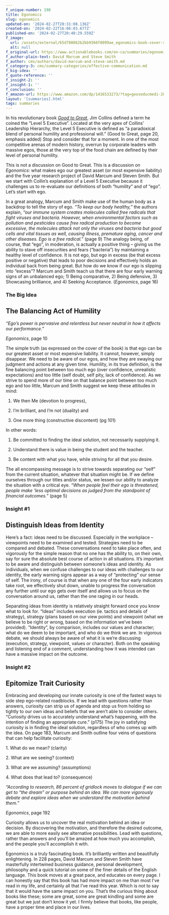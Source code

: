 ```yaml
---
f_unique-number: 198
title: Egonomics
slug: egonomics
updated-on: '2024-02-27T20:31:08.136Z'
created-on: '2024-02-22T16:06:03.677Z'
published-on: '2024-02-27T20:40:29.559Z'
f_image:
  url: /assets/external/65d780862b2bb9366f8099ae_egonomics-book-cover-sm.jpeg
  alt: null
f_original-url: https://www.actionablebooks.com/en-ca/summaries/egonomics/
f_author-plain-text: David Marcum and Steve Smith
f_author: cms/authors/david-marcum-and-steve-smith.md
f_category-3: cms/summary-categories/effective-communication.md
f_big-idea: ''
f_quote-reference: ''
f_insight-2: ''
f_insight-1: ''
f_conclusion: ''
f_amazon-url: https://www.amazon.com/dp/1416533273/?tag=gooseducmedi-20
layout: '[summaries].html'
tags: summaries
---
```


In his revolutionary book [_Good to Great_](https://www.actionablebooks.com/en-ca/summaries/good-to-great/), Jim Collins defined a term he coined the “Level 5 Executive”. Located at the very apex of Collins’ Leadership Hierarchy, the Level 5 Executive is defined as “a paradoxical blend of personal humility and professional will.” (Good to Great, page 20, emphasis added) Stop and consider that for a moment. In one of the most competitive arenas of modern history, overrun by corporate leaders with massive egos, those at the very top of the food chain are defined by their level of personal humility.

This is not a discussion on Good to Great. This is a discussion on _Egonomics_: what makes ego our greatest asset (or most expensive liability) and the five year research project of David Marcum and Steven Smith. But we start with Collin’s explanation of a Level 5 Executive because it challenges us to re-evaluate our definitions of both “humility” and of “ego”. Let’s start with ego.

In a great analogy, Marcum and Smith make use of the human body as a backdrop to tell the story of ego. _“To keep our body healthy,”_ the authors explain, _“our immune system creates molecules called free radicals that fight viruses and bacteria. However, when environmental factors such as pollution and pesticides cause free radical production to become excessive, the molecules attack not only the viruses and bacteria but good cells and vital tissues as well, causing illness, premature aging, cancer and other diseases. Ego is a free radical.”_ (page 9) The analogy being, of course, that “ego”, in moderation, is actually a positive thing – giving us the ability to stave off insecurities and fears (“bacteria”) by maintaining a healthy level of confidence. It is not ego, but ego in excess (be that excess positive or negative) that leads to poor decisions and effectively holds an individual back from being great. But how do we know if our ego is slipping into “excess”? Marcum and Smith teach us that there are four early warning signs of an unbalanced ego; 1) Being comparative, 2) Being defensive, 3) Showcasing brilliance, and 4) Seeking Acceptance. (_Egonomics_, page 16)

### The Big Idea

The Balancing Act of Humility
-----------------------------

_“Ego’s power is pervasive and relentless but never neutral in how it affects our performance.”_

_Egonomics_, page 10

The simple truth (as expressed on the cover of the book) is that ego can be our greatest asset or most expensive liability. It cannot, however, simply disappear. We need to be aware of our egos, and how they are swaying our judgment and actions at any given time. Humility, in its true definition, is the fine balancing point between too much ego (over confidence, unrealistic expectations) and too little (self doubt, self pity, lack of confidence). As we strive to spend more of our time on that balance point between too much ego and too little, Marcum and Smith suggest we keep these attitudes in mind:

1) We then Me (devotion to progress),

2) I’m brilliant, and I’m not (duality) and

3) One more thing (constructive discontent) (pg 101)

In other words:

1) Be committed to finding the ideal solution, not necessarily supplying it.

2) Understand there is value in being the student and the teacher.

3) Be content with what you have, while striving for all that you desire.

The all encompassing message is to strive towards separating our “self” from the current situation, whatever that situation might be. If we define ourselves through our titles and/or status, we lessen our ability to analyze the situation with a critical eye. _“When people feel their ego is threatened, people make ‘less optimal decisions as judged from the standpoint of financial outcomes.”_ (page 5)

### Insight #1

Distinguish Ideas from Identity
-------------------------------

Here’s a fact: ideas need to be discussed. Especially in the workplace – viewpoints need to be examined and tested. Strategies need to be compared and debated. These conversations need to take place often, and vigorously for the simple reason that no one has the ability to, on their own, say for sure the absolute best course of action in all situations. It’s important to be aware and distinguish between someone’s ideas and identity. As individuals, when we confuse challenges to our ideas with challenges to our identity, the early warning signs appear as a way of “protecting” our sense of self. The irony, of course is that when any one of the four early indicators take root, we effectively shut down, unable to progress the conversation any further until our ego gets over itself and allows us to focus on the conversation around us, rather than the one raging in our heads.

Separating ideas from identity is relatively straight forward once you know what to look for. “Ideas” includes execution (ie. tactics and details of strategy), strategy (plans based on our view points) and viewpoint (what we believe to be right or wrong, based on the information we’ve been provided). “Identity”, by comparison, includes our values and character; what do we deem to be important, and who do we think we are. In vigorous debate, we should always be aware of what it is we’re discussing (execution, strategy, viewpoint, values or character). Both on the speaking and listening end of a comment, understanding how it was intended can have a massive impact on the outcome.

### Insight #2

Epitomize Trait Curiosity
-------------------------

Embracing and developing our innate curiosity is one of the fastest ways to side step ego-related roadblocks. If we lead with questions rather than answers, curiosity can strip us of agenda and stop us from holding so tightly to our own ideas and beliefs that we aren’t able to consider others. “Curiosity drives us to accurately understand what’s happening, with the intention of finding an appropriate cure.” (p175) The joy in satisfying curiosity is in finding the ideal solution, regardless of who comes up with the idea. On page 183, Marcum and Smith outline four veins of questions that can help facilitate curiosity:

1\. What do we mean? (clarity)

2\. What are we seeing? (context)

3\. What are we assuming? (assumptions)

4\. What does that lead to? (consequence)

_“According to research, 86 percent of gridlock moves to dialogue if we can get to “the dream” or purpose behind an idea. We can more vigorously debate and explore ideas when we understand the motivation behind them.”_

_Egonomics_, page 192

Curiosity allows us to uncover the real motivation behind an idea or decision. By discovering the motivation, and therefore the desired outcome, we are able to more easily see alternative possibilities. Lead with questions, rather than answers and you’ll be amazed at how much you accomplish, and the people you’ll accomplish it with.

Egonomics is a truly fascinating book. It’s brilliantly written and beautifully enlightening. In 228 pages, David Marcum and Steven Smith have masterfully intertwined business guidance, personal development, philosophy and a quick tutorial on some of the finer details of the English language. This book moves at a great pace, and educates on every page. I can honestly say that this book has had more impact on me than most I’ve read in my life, and certainly all that I’ve read this year. Which is not to say that it would have the same impact on you. That’s the curious thing about books like these; some are great, some are great kindling and some are great but we just don’t know it yet. I firmly believe that books, like people, have a proper time and place in our lives.

